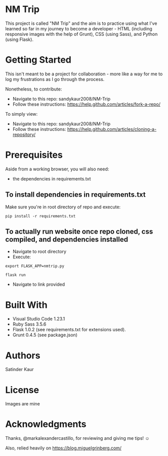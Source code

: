# NM Trip
This project is called "NM Trip" and the aim is to practice using what I've learned so far in my journey to become a developer - HTML (including responsive images with the help of Grunt), CSS (using Sass), and Python (using Flask). 

# Getting Started
This isn't meant to be a project for collaboration - more like a way for me to log my frustrations as I go through the process. 

Nonetheless, to contribute:
- Navigate to this repo: sandykaur2008/NM-Trip
- Follow these instructions: https://help.github.com/articles/fork-a-repo/

To simply view: 
- Navigate to this repo: sandykaur2008/NM-Trip
- Follow these instructions: https://help.github.com/articles/cloning-a-repository/

# Prerequisites
Aside from a working browser, you will also need:

- the dependencies in requirements.txt 

## To install dependencies in requirements.txt

Make sure you're in root directory of repo and execute:

```pip install -r requirements.txt```

## To actually run website once repo cloned, css compiled, and dependencies installed

- Navigate to root directory
- Execute: 

```export FLASK_APP=nmtrip.py```

```flask run```

- Navigate to link provided 

# Built With
- Visual Studio Code 1.23.1
- Ruby Sass 3.5.6 
- Flask 1.0.2 (see requirements.txt for extensions used). 
- Grunt 0.4.5 (see package.json)

# Authors
Satinder Kaur 

# License
Images are mine

# Acknowledgments
Thanks, @markalexandercastillo, for reviewing and giving me tips! :relaxed: 

Also, relied heavily on https://blog.miguelgrinberg.com/
